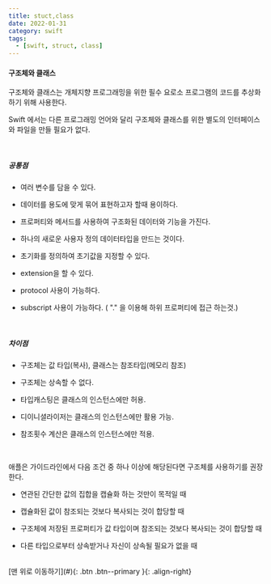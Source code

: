 ```yaml
---
title: stuct,class
date: 2022-01-31
category: swift
tags:
  - [swift, struct, class]
---
```


#### 구조체와 클래스

구조체와 클래스는 개체지향 프로그래밍을 위한 필수 요로소 프로그램의 코드를 추상화하기 위해 사용한다.

Swift 에서는 다른 프로그래밍 언어와 달리 구조체와 클래스를 위한 별도의 인터페이스와 파일을 만들 필요가 없다.

​

##### 공통점

- 여러 변수를 담을 수 있다.

- 데이터를 용도에 맞게 묶어 표현하고자 할때 용이하다.

- 프로퍼티와 메서드를 사용하여 구조화된 데이터와 기능을 가진다.

- 하나의 새로운 사용자 정의 데이터타입을 만드는 것이다.

- 초기화를 정의하여 초기값을 지정할 수 있다.

- extension을 할 수 있다.

- protocol 사용이 가능하다.

- subscript 사용이 가능하다. ( "." 을 이용해 하위 프로퍼티에 접근 하는것.)

​

##### 차이점

- 구조체는 값 타입(복사), 클래스는 참조타입(메모리 참조)

- 구조체는 상속할 수 없다.

- 타입캐스팅은 클래스의 인스턴스에만 허용.

- 디이니셜라이저는 클래스의 인스턴스에만 활용 가능.

- 참조횟수 계산은 클래스의 인스턴스에만 적용.

​

애플은 가이드라인에서 다음 조건 중 하나 이상에 해당된다면 구조체를 사용하기를 권장한다. 

- 연관된 간단한 값의 집합을 캡슐화 하는 것만이 목적일 때 

- 캡슐화된 값이 참조되는 것보다 복사되는 것이 합당할 때

- 구조체에 저장된 프로퍼티가 값 타입이며 참조되는 것보다 복사되는 것이 합당할 때

- 다른 타입으로부터 상속받거나 자신이 상속될 필요가 없을 때 

<br>
[맨 위로 이동하기](#){: .btn .btn--primary }{: .align-right}
<br>